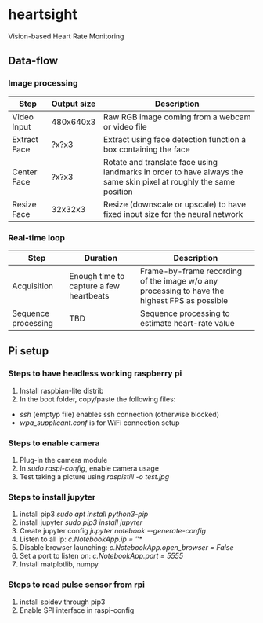 # heartsight
Vision-based Heart Rate Monitoring

## Data-flow

### Image processing

|Step|Output size|Description|
|----|-----------|-----------|
|Video Input|480x640x3|Raw RGB image coming from a webcam or video file|
|Extract Face|?x?x3|Extract using face detection function a box containing the face|
|Center Face|?x?x3|Rotate and translate face using landmarks in order to have always the same skin pixel at roughly the same position|
|Resize Face|32x32x3|Resize (downscale or upscale) to have fixed input size for the neural network|

### Real-time loop

|Step|Duration|Description|
|----|--------|-----------|
|Acquisition|Enough time to capture a few heartbeats|Frame-by-frame recording of the image w/o any processing to have the highest FPS as possible|
|Sequence processing|TBD|Sequence processing to estimate heart-rate value|

## Pi setup

### Steps to have headless working raspberry pi

1. Install raspbian-lite distrib
2. In the boot folder, copy/paste the following files:

* *ssh* (emptyp file) enables ssh connection (otherwise blocked)
* *wpa_supplicant.conf* is for WiFi connection setup

### Steps to enable camera

1. Plug-in the camera module
2. In *sudo raspi-config*, enable camera usage
3. Test taking a picture using *raspistill -o test.jpg*

### Steps to install jupyter

1. install pip3 *sudo apt install python3-pip*
2. install jupyter *sudo pip3 install jupyter*
3. Create jupyter config *jupyter notebook --generate-config*
4. Listen to all ip: *c.NotebookApp.ip = '*'*
5. Disable browser launching: *c.NotebookApp.open_browser = False*
6. Set a port to listen on: *c.NotebookApp.port = 5555*
7. Install matplotlib, numpy

### Steps to read pulse sensor from rpi

1. install spidev through pip3
2. Enable SPI interface in raspi-config